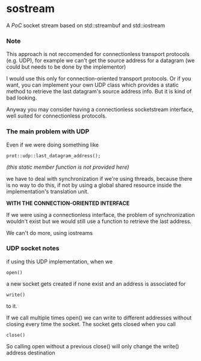 # sostream
A *PoC* socket stream based on std::streambuf and std::iostream

### Note
This approach is not reccomended for connectionless transport protocols (e.g. UDP), for example we can't get the source address for a datagram (we could but needs to be done by the implementor)

I would use this only for connection-oriented transport protocols. Or if you want, you can implement your own UDP class which provides a static method to retrieve the last datagram's source address info. But it is kind of bad looking.

Anyway you may consider having a connectionless socketstream interface, well suited for connectionless protocols.

### The main problem with UDP

Even if we were doing something like

~~~
prot::udp::last_datagram_address();
~~~

*(this static member function is not provided here)*

we have to deal with synchronization if we're using threads, because there is no way to do this, if not by using a global shared resource inside the implementation's translation unit.

**WITH THE CONNECTION-ORIENTED INTERFACE**

If we were using a connectionless interface, the problem of synchronization wouldn't exist but we would still use a function to retrieve the last address.

We can't do more, using iostreams

### UDP socket notes

if using this UDP implementation, when we 

~~~
open()
~~~

a new socket gets created if none exist and an address is associated for

~~~
write()
~~~

to it.

If we call multiple times open() we can write to different addresses without closing every time the socket. The socket gets closed when you call

~~~
close()
~~~

So calling open without a previous close() will only change the write() address destination
